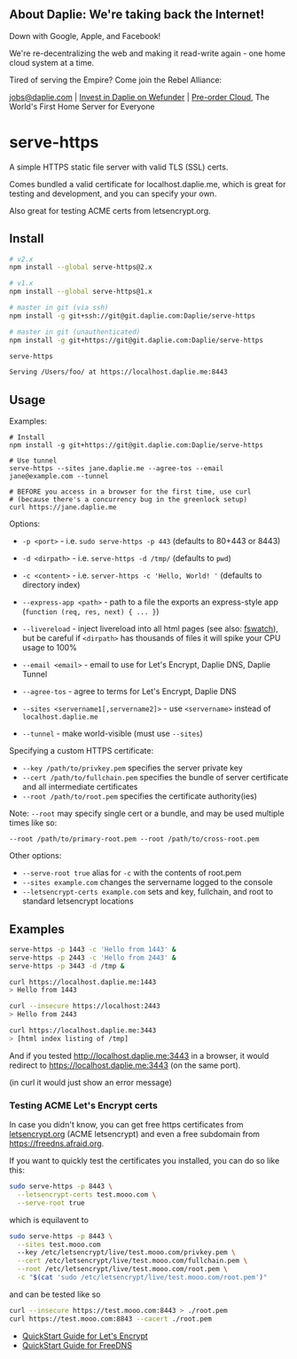 <!-- BANNER_TPL_BEGIN -->

About Daplie: We're taking back the Internet!
--------------

Down with Google, Apple, and Facebook!

We're re-decentralizing the web and making it read-write again - one home cloud system at a time.

Tired of serving the Empire? Come join the Rebel Alliance:

<a href="mailto:jobs@daplie.com">jobs@daplie.com</a> | [Invest in Daplie on Wefunder](https://daplie.com/invest/) | [Pre-order Cloud](https://daplie.com/preorder/), The World's First Home Server for Everyone

<!-- BANNER_TPL_END -->

serve-https
===========

A simple HTTPS static file server with valid TLS (SSL) certs.

Comes bundled a valid certificate for localhost.daplie.me,
which is great for testing and development, and you can specify your own.

Also great for testing ACME certs from letsencrypt.org.

Install
-------

```bash
# v2.x
npm install --global serve-https@2.x

# v1.x
npm install --global serve-https@1.x

# master in git (via ssh)
npm install -g git+ssh://git@git.daplie.com:Daplie/serve-https

# master in git (unauthenticated)
npm install -g git+https://git@git.daplie.com:Daplie/serve-https
```

```bash
serve-https
```

```bash
Serving /Users/foo/ at https://localhost.daplie.me:8443
```

Usage
-----

Examples:

```
# Install
npm install -g git+https://git@git.daplie.com:Daplie/serve-https

# Use tunnel
serve-https --sites jane.daplie.me --agree-tos --email jane@example.com --tunnel

# BEFORE you access in a browser for the first time, use curl
# (because there's a concurrency bug in the greenlock setup)
curl https://jane.daplie.me
```

Options:

* `-p <port>` - i.e. `sudo serve-https -p 443` (defaults to 80+443 or 8443)
* `-d <dirpath>` - i.e. `serve-https -d /tmp/` (defaults to `pwd`)
* `-c <content>` - i.e. `server-https -c 'Hello, World! '` (defaults to directory index)
* `--express-app <path>` - path to a file the exports an express-style app (`function (req, res, next) { ... }`)
* `--livereload` - inject livereload into all html pages (see also: [fswatch](http://stackoverflow.com/a/13807906/151312)), but be careful if `<dirpath>` has thousands of files it will spike your CPU usage to 100%

* `--email <email>` - email to use for Let's Encrypt, Daplie DNS, Daplie Tunnel
* `--agree-tos` - agree to terms for Let's Encrypt, Daplie DNS
* `--sites <servername1[,servername2]>` - use `<servername>` instead of `localhost.daplie.me`
* `--tunnel` - make world-visible (must use `--sites`)

Specifying a custom HTTPS certificate:

* `--key /path/to/privkey.pem` specifies the server private key
* `--cert /path/to/fullchain.pem` specifies the bundle of server certificate and all intermediate certificates
* `--root /path/to/root.pem` specifies the certificate authority(ies)

Note: `--root` may specify single cert or a bundle, and may be used multiple times like so:

```
--root /path/to/primary-root.pem --root /path/to/cross-root.pem
```

Other options:

* `--serve-root true` alias for `-c` with the contents of root.pem
* `--sites example.com` changes the servername logged to the console
* `--letsencrypt-certs example.com` sets and key, fullchain, and root to standard letsencrypt locations

Examples
--------

```bash
serve-https -p 1443 -c 'Hello from 1443' &
serve-https -p 2443 -c 'Hello from 2443' &
serve-https -p 3443 -d /tmp &

curl https://localhost.daplie.me:1443
> Hello from 1443

curl --insecure https://localhost:2443
> Hello from 2443

curl https://localhost.daplie.me:3443
> [html index listing of /tmp]
```

And if you tested <http://localhost.daplie.me:3443> in a browser,
it would redirect to <https://localhost.daplie.me:3443> (on the same port).

(in curl it would just show an error message)

### Testing ACME Let's Encrypt certs

In case you didn't know, you can get free https certificates from
[letsencrypt.org](https://letsencrypt.org)
(ACME letsencrypt)
and even a free subdomain from <https://freedns.afraid.org>.

If you want to quickly test the certificates you installed,
you can do so like this:

```bash
sudo serve-https -p 8443 \
  --letsencrypt-certs test.mooo.com \
  --serve-root true
```

which is equilavent to

```bash
sudo serve-https -p 8443 \
  --sites test.mooo.com
  --key /etc/letsencrypt/live/test.mooo.com/privkey.pem \
  --cert /etc/letsencrypt/live/test.mooo.com/fullchain.pem \
  --root /etc/letsencrypt/live/test.mooo.com/root.pem \
  -c "$(cat 'sudo /etc/letsencrypt/live/test.mooo.com/root.pem')"
```

and can be tested like so

```bash
curl --insecure https://test.mooo.com:8443 > ./root.pem
curl https://test.mooo.com:8843 --cacert ./root.pem
```

* [QuickStart Guide for Let's Encrypt](https://coolaj86.com/articles/lets-encrypt-on-raspberry-pi/)
* [QuickStart Guide for FreeDNS](https://coolaj86.com/articles/free-dns-hosting-with-freedns-afraid-org.html)
